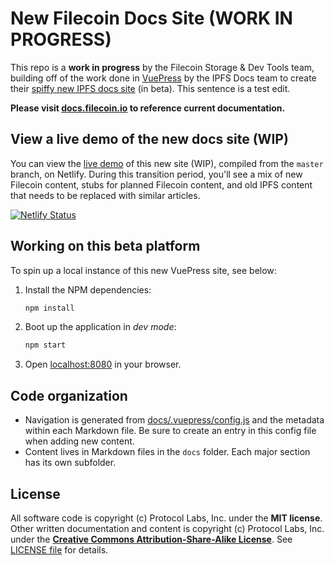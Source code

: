 # New Filecoin Docs Site (WORK IN PROGRESS)

This repo is a **work in progress** by the Filecoin Storage & Dev Tools team, building off of the work done in [VuePress](https://github.com/vuejs/vuepress) by the IPFS Docs team to create their [spiffy new IPFS docs site](https://docs-beta.ipfs.io/) (in beta). This sentence is a test edit.

**Please visit [docs.filecoin.io](https://docs.filecoin.io/) to reference current documentation.**


## View a live demo of the new docs site (WIP)
You can view the [live demo](https://filecoin-docs.netlify.app/) of this new site (WIP), compiled from the `master` branch, on Netlify. During this transition period, you'll see a mix of new Filecoin content, stubs for planned Filecoin content, and old IPFS content that needs to be replaced with similar articles.

[![Netlify Status](https://api.netlify.com/api/v1/badges/b3586cdd-c0e3-404c-b451-875025e0e990/deploy-status)](https://app.netlify.com/sites/filecoin-docs/deploys)

## Working on this beta platform

To spin up a local instance of this new VuePress site, see below:

1. Install the NPM dependencies:

    ```bash
    npm install
    ```

2. Boot up the application in _dev mode_:

    ```bash
    npm start
    ```

3. Open [localhost:8080](http://localhost:8080) in your browser.

## Code organization
- Navigation is generated from [docs/.vuepress/config.js](https://github.com/filecoin-project/filecoin-docs/blob/master/docs/.vuepress/config.js) and the metadata within each Markdown file. Be sure to create an entry in this config file when adding new content.
- Content lives in Markdown files in the `docs` folder. Each major section has its own subfolder.

## License

All software code is copyright (c) Protocol Labs, Inc. under the **MIT license**. Other written documentation and content is copyright (c) Protocol Labs, Inc. under the [**Creative Commons Attribution-Share-Alike License**](https://creativecommons.org/licenses/by/4.0/). See [LICENSE file](./LICENSE.md) for details.
